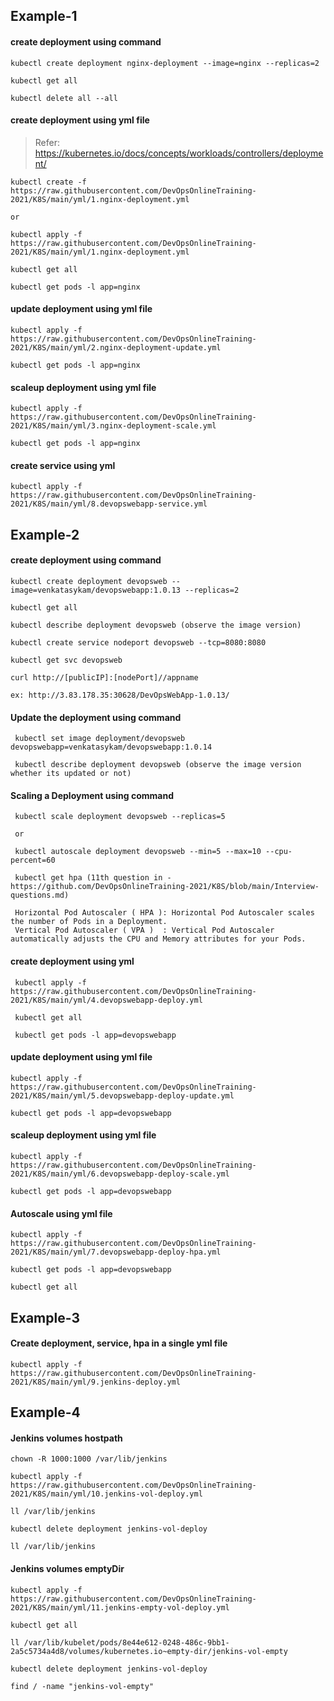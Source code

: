 
## Example-1

#### create deployment using command

    kubectl create deployment nginx-deployment --image=nginx --replicas=2
    
    kubectl get all
    
    kubectl delete all --all
    
#### create deployment using yml file

> Refer: https://kubernetes.io/docs/concepts/workloads/controllers/deployment/

    kubectl create -f https://raw.githubusercontent.com/DevOpsOnlineTraining-2021/K8S/main/yml/1.nginx-deployment.yml
    
    or
    
    kubectl apply -f https://raw.githubusercontent.com/DevOpsOnlineTraining-2021/K8S/main/yml/1.nginx-deployment.yml
    
    kubectl get all
    
    kubectl get pods -l app=nginx

#### update deployment using yml file

    kubectl apply -f https://raw.githubusercontent.com/DevOpsOnlineTraining-2021/K8S/main/yml/2.nginx-deployment-update.yml
    
    kubectl get pods -l app=nginx
    
#### scaleup deployment using yml file

    kubectl apply -f https://raw.githubusercontent.com/DevOpsOnlineTraining-2021/K8S/main/yml/3.nginx-deployment-scale.yml
    
    kubectl get pods -l app=nginx
    
#### create service using yml

    kubectl apply -f https://raw.githubusercontent.com/DevOpsOnlineTraining-2021/K8S/main/yml/8.devopswebapp-service.yml


## Example-2

#### create deployment using command

    kubectl create deployment devopsweb --image=venkatasykam/devopswebapp:1.0.13 --replicas=2
    
    kubectl get all
    
    kubectl describe deployment devopsweb (observe the image version)
    
    kubectl create service nodeport devopsweb --tcp=8080:8080
    
    kubectl get svc devopsweb
    
    curl http://[publicIP]:[nodePort]//appname
    
    ex: http://3.83.178.35:30628/DevOpsWebApp-1.0.13/
    
#### Update the deployment using command

     kubectl set image deployment/devopsweb devopswebapp=venkatasykam/devopswebapp:1.0.14
     
     kubectl describe deployment devopsweb (observe the image version whether its updated or not)
     
#### Scaling a Deployment using command

     kubectl scale deployment devopsweb --replicas=5
     
     or
     
     kubectl autoscale deployment devopsweb --min=5 --max=10 --cpu-percent=60
     
     kubectl get hpa (11th question in - https://github.com/DevOpsOnlineTraining-2021/K8S/blob/main/Interview-questions.md)

     Horizontal Pod Autoscaler ( HPA ): Horizontal Pod Autoscaler scales the number of Pods in a Deployment.
     Vertical Pod Autoscaler ( VPA )  : Vertical Pod Autoscaler automatically adjusts the CPU and Memory attributes for your Pods.
     
     
#### create deployment using yml

     kubectl apply -f https://raw.githubusercontent.com/DevOpsOnlineTraining-2021/K8S/main/yml/4.devopswebapp-deploy.yml
     
     kubectl get all
     
     kubectl get pods -l app=devopswebapp
     
#### update deployment using yml file

    kubectl apply -f https://raw.githubusercontent.com/DevOpsOnlineTraining-2021/K8S/main/yml/5.devopswebapp-deploy-update.yml
    
    kubectl get pods -l app=devopswebapp
    
#### scaleup deployment using yml file

    kubectl apply -f https://raw.githubusercontent.com/DevOpsOnlineTraining-2021/K8S/main/yml/6.devopswebapp-deploy-scale.yml
    
    kubectl get pods -l app=devopswebapp

#### Autoscale using yml file

    kubectl apply -f https://raw.githubusercontent.com/DevOpsOnlineTraining-2021/K8S/main/yml/7.devopswebapp-deploy-hpa.yml

    kubectl get pods -l app=devopswebapp
    
    kubectl get all
     
     
## Example-3

#### Create deployment, service, hpa in a single yml file

    kubectl apply -f https://raw.githubusercontent.com/DevOpsOnlineTraining-2021/K8S/main/yml/9.jenkins-deploy.yml

## Example-4

#### Jenkins volumes hostpath

    chown -R 1000:1000 /var/lib/jenkins

    kubectl apply -f https://raw.githubusercontent.com/DevOpsOnlineTraining-2021/K8S/main/yml/10.jenkins-vol-deploy.yml
    
    ll /var/lib/jenkins
    
    kubectl delete deployment jenkins-vol-deploy
    
    ll /var/lib/jenkins
    
#### Jenkins volumes emptyDir

    kubectl apply -f https://raw.githubusercontent.com/DevOpsOnlineTraining-2021/K8S/main/yml/11.jenkins-empty-vol-deploy.yml
    
    kubectl get all
    
    ll /var/lib/kubelet/pods/8e44e612-0248-486c-9bb1-2a5c5734a4d8/volumes/kubernetes.io~empty-dir/jenkins-vol-empty
    
    kubectl delete deployment jenkins-vol-deploy
    
    find / -name "jenkins-vol-empty"
    
    

    
    
     
     
    

